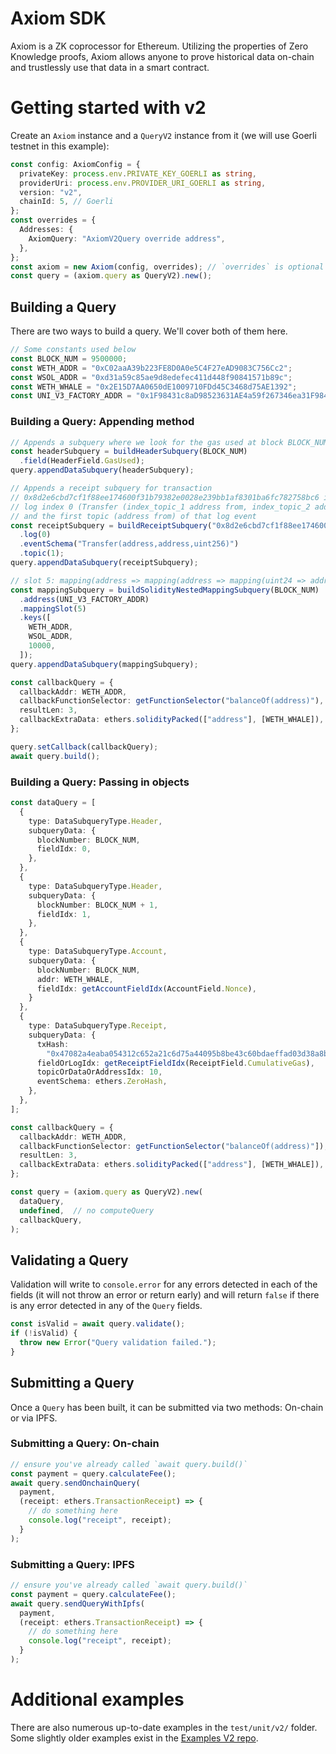 # Axiom SDK

Axiom is a ZK coprocessor for Ethereum. Utilizing the properties of Zero Knowledge proofs, Axiom allows anyone to prove historical data on-chain and trustlessly use that data in a smart contract.

# Getting started with v2

Create an `Axiom` instance and a `QueryV2` instance from it (we will use Goerli testnet in this example):

```typescript
const config: AxiomConfig = {
  privateKey: process.env.PRIVATE_KEY_GOERLI as string,
  providerUri: process.env.PROVIDER_URI_GOERLI as string,
  version: "v2",
  chainId: 5, // Goerli
};
const overrides = {
  Addresses: {
    AxiomQuery: "AxiomV2Query override address",
  },
};
const axiom = new Axiom(config, overrides); // `overrides` is optional
const query = (axiom.query as QueryV2).new();
```

## Building a Query

There are two ways to build a query. We'll cover both of them here.

```typescript
// Some constants used below
const BLOCK_NUM = 9500000;
const WETH_ADDR = "0xC02aaA39b223FE8D0A0e5C4F27eAD9083C756Cc2";
const WSOL_ADDR = "0xd31a59c85ae9d8edefec411d448f90841571b89c";
const WETH_WHALE = "0x2E15D7AA0650dE1009710FDd45C3468d75AE1392";
const UNI_V3_FACTORY_ADDR = "0x1F98431c8aD98523631AE4a59f267346ea31F984";
```

### Building a Query: Appending method

```typescript
// Appends a subquery where we look for the gas used at block BLOCK_NUM
const headerSubquery = buildHeaderSubquery(BLOCK_NUM)
  .field(HeaderField.GasUsed);
query.appendDataSubquery(headerSubquery);

// Appends a receipt subquery for transaction 
// 0x8d2e6cbd7cf1f88ee174600f31b79382e0028e239bb1af8301ba6fc782758bc6 in which we look at 
// log index 0 (Transfer (index_topic_1 address from, index_topic_2 address to, uint256 value))
// and the first topic (address from) of that log event
const receiptSubquery = buildReceiptSubquery("0x8d2e6cbd7cf1f88ee174600f31b79382e0028e239bb1af8301ba6fc782758bc6")
  .log(0)
  .eventSchema("Transfer(address,address,uint256)")
  .topic(1);
query.appendDataSubquery(receiptSubquery);

// slot 5: mapping(address => mapping(address => mapping(uint24 => address))) public override getPool;
const mappingSubquery = buildSolidityNestedMappingSubquery(BLOCK_NUM)
  .address(UNI_V3_FACTORY_ADDR)
  .mappingSlot(5)
  .keys([
    WETH_ADDR,
    WSOL_ADDR,
    10000,
  ]);
query.appendDataSubquery(mappingSubquery);

const callbackQuery = {
  callbackAddr: WETH_ADDR,
  callbackFunctionSelector: getFunctionSelector("balanceOf(address)"),
  resultLen: 3,
  callbackExtraData: ethers.solidityPacked(["address"], [WETH_WHALE]),
};

query.setCallback(callbackQuery);
await query.build();
```

### Building a Query: Passing in objects

```typescript
const dataQuery = [
  {
    type: DataSubqueryType.Header,
    subqueryData: {
      blockNumber: BLOCK_NUM,
      fieldIdx: 0,
    },
  },
  {
    type: DataSubqueryType.Header,
    subqueryData: {
      blockNumber: BLOCK_NUM + 1,
      fieldIdx: 1,
    },
  },
  {
    type: DataSubqueryType.Account,
    subqueryData: {
      blockNumber: BLOCK_NUM,
      addr: WETH_WHALE,
      fieldIdx: getAccountFieldIdx(AccountField.Nonce),
    }
  },
  {
    type: DataSubqueryType.Receipt,
    subqueryData: {
      txHash:
        "0x47082a4eaba054312c652a21c6d75a44095b8be43c60bdaeffad03d38a8b1602",
      fieldOrLogIdx: getReceiptFieldIdx(ReceiptField.CumulativeGas),
      topicOrDataOrAddressIdx: 10,
      eventSchema: ethers.ZeroHash,
    },
  },
];

const callbackQuery = {
  callbackAddr: WETH_ADDR,
  callbackFunctionSelector: getFunctionSelector("balanceOf(address)"]),
  resultLen: 3,
  callbackExtraData: ethers.solidityPacked(["address"], [WETH_WHALE]),
};

const query = (axiom.query as QueryV2).new(
  dataQuery,
  undefined,  // no computeQuery
  callbackQuery,
);
```

## Validating a Query

Validation will write to `console.error` for any errors detected in each of the fields (it will not throw an error or return early) and will return `false` if there is any error detected in any of the `Query` fields.

```typescript
const isValid = await query.validate();
if (!isValid) {
  throw new Error("Query validation failed.");
}
```

## Submitting a Query

Once a `Query` has been built, it can be submitted via two methods: On-chain or via IPFS.

### Submitting a Query: On-chain

```typescript
// ensure you've already called `await query.build()`
const payment = query.calculateFee();
await query.sendOnchainQuery(
  payment,
  (receipt: ethers.TransactionReceipt) => {
    // do something here
    console.log("receipt", receipt);
  }
);
```

### Submitting a Query: IPFS

```typescript
// ensure you've already called `await query.build()`
const payment = query.calculateFee();
await query.sendQueryWithIpfs(
  payment,
  (receipt: ethers.TransactionReceipt) => {
    // do something here
    console.log("receipt", receipt);
  }
);
```

# Additional examples

There are also numerous up-to-date examples in the `test/unit/v2/` folder. Some slightly older examples exist in the [Examples V2 repo](https://github.com/axiom-crypto/examples-v2). 